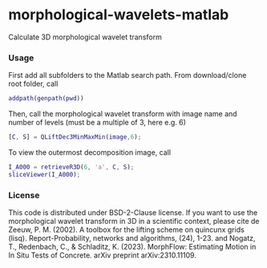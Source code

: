 # morphological-wavelets-matlab

Calculate 3D morphological wavelet transform

### Usage

First add all subfolders to the Matlab search path. From download/clone root folder, call 
```matlab
addpath(genpath(pwd))
```

Then, call the morphological wavelet transform with image name and number of levels (must be a multiple of 3, here e.g. 6)
```matlab
[C, S] = QLiftDec3MinMaxMin(image,6);
```

To view the outermost decomposition image, call
```matlab
I_A000 = retrieveR3D(6, 'a', C, S);
sliceViewer(I_A000);  
```




### License

This code is distributed under BSD-2-Clause license. If you want to use the morphological wavelet transform in 3D in a scientific context, please cite
de Zeeuw, P. M. (2002). A toolbox for the lifting scheme on quincunx grids (lisq). Report-Probability, networks and algorithms, (24), 1-23.
and 
Nogatz, T., Redenbach, C., & Schladitz, K. (2023). MorphFlow: Estimating Motion in In Situ Tests of Concrete. arXiv preprint arXiv:2310.11109.
